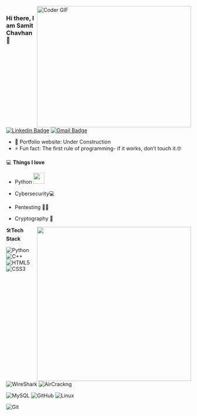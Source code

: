 <img align="right" src="https://github.com/rajaprerak/rajaprerak/blob/master/developer.gif" alt="Coder GIF" width="420" height="330">



### Hi there, I am Samit Chavhan 👋
[![Linkedin Badge](https://img.shields.io/badge/-TheSC4-blue?style=flat-square&logo=Linkedin&logoColor=white&link=https://www.linkedin.com/in/TheSC4/)](https://www.linkedin.com/in/TheSC4/)
[![Gmail Badge](https://img.shields.io/badge/-founderofsc@gmail.com-c14438?style=flat-square&logo=Gmail&logoColor=white&link=mailto:founderofsc@gmail.com)](mailto:founderofsc@gmail.com) 

- 🎯 Portfolio website: Under Construction
- ⚡ Fun fact: The first rule of programming- if it works, don’t touch it.🤓

💻 **Things I love**
- Python <img src="https://media.giphy.com/media/WUlplcMpOCEmTGBtBW/giphy.gif" width="30"> 
- Cybersecurity💻
- Pentesting 🏴‍☠️
- Cryptography 💢

    <a href="https://github.com/anuraghazra/github-readme-stats" title="Go to Source">
      <img align="right" width=420 height="auto" src="https://github-readme-stats.vercel.app/api?username=TheSC4&show_icons=true&theme=dark&border_color=61dafb&hide_border=true&include_all_commits=true" />
    </a>
    
🛠**Tech Stack**

![Python](https://img.shields.io/badge/-Python-000000?style=flat&logo=python)
![C++](https://img.shields.io/badge/-C-000000?style=flat&logo=C)
![HTML5](https://img.shields.io/badge/-HTML5-000000?style=flat&logo=HTML5)
![CSS3](https://img.shields.io/badge/-CSS3-000000?style=flat&logo=CSS3)
![WireShark](https://img.shields.io/badge/-wireshark-000000?style=flat&logo=wireshark)
![AirCrackng](https://img.shields.io/badge/-hashcat-000000?style=flat&logo=hashcat)

![MySQL](https://img.shields.io/badge/-MySQL-000000?style=flat&logo=MySQL)
![GitHub](https://img.shields.io/badge/-GitHub-000000?style=flat&logo=github&logoColor=FFFFFF)
![Linux](https://img.shields.io/badge/-Linux-000000?style=flat&logo=linux&logoColor=FCC624)



![Git](https://img.shields.io/badge/-Git-000000?style=flat&logo=git&logoColor=F05032)

